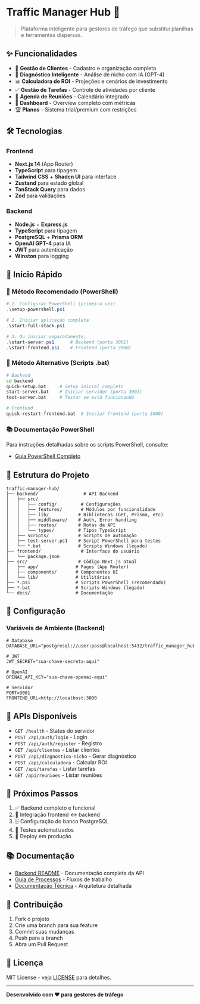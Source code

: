# Traffic Manager Hub 🚀

> Plataforma inteligente para gestores de tráfego que substitui planilhas e ferramentas dispersas.

## ✨ Funcionalidades

- 👥 **Gestão de Clientes** - Cadastro e organização completa
- 🧠 **Diagnóstico Inteligente** - Análise de nicho com IA (GPT-4)
- 📊 **Calculadora de ROI** - Projeções e cenários de investimento
- ✅ **Gestão de Tarefas** - Controle de atividades por cliente
- 📅 **Agenda de Reuniões** - Calendário integrado
- 🎯 **Dashboard** - Overview completo com métricas
- 🏆 **Planos** - Sistema trial/premium com restrições

## 🛠️ Tecnologias

### Frontend
- **Next.js 14** (App Router)
- **TypeScript** para tipagem
- **Tailwind CSS** + **Shadcn UI** para interface
- **Zustand** para estado global
- **TanStack Query** para dados
- **Zod** para validações

### Backend
- **Node.js** + **Express.js**
- **TypeScript** para tipagem
- **PostgreSQL** + **Prisma ORM**
- **OpenAI GPT-4** para IA
- **JWT** para autenticação
- **Winston** para logging

## 🚀 Início Rápido

### 🎯 Método Recomendado (PowerShell)

```powershell
# 1. Configurar PowerShell (primeira vez)
.\setup-powershell.ps1

# 2. Iniciar aplicação completa
.\start-full-stack.ps1

# 3. Ou iniciar separadamente:
.\start-server.ps1      # Backend (porta 3001)
.\start-frontend.ps1    # Frontend (porta 3000)
```

### 🔄 Método Alternativo (Scripts .bat)

```bash
# Backend
cd backend
quick-setup.bat     # Setup inicial completo
start-server.bat    # Iniciar servidor (porta 3001)
test-server.bat     # Testar se está funcionando

# Frontend
quick-restart-frontend.bat  # Iniciar frontend (porta 3000)
```

### 📚 Documentação PowerShell

Para instruções detalhadas sobre os scripts PowerShell, consulte:
- [Guia PowerShell Completo](POWERSHELL-GUIDE.md)

## 📁 Estrutura do Projeto

```
traffic-manager-hub/
├── backend/                 # API Backend
│   ├── src/
│   │   ├── config/         # Configurações
│   │   ├── features/       # Módulos por funcionalidade
│   │   ├── lib/           # Bibliotecas (GPT, Prisma, etc)
│   │   ├── middleware/    # Auth, Error handling
│   │   ├── routes/        # Rotas da API
│   │   └── types/         # Tipos TypeScript
│   ├── scripts/           # Scripts de automação
│   ├── test-server.ps1    # Script PowerShell para testes
│   └── *.bat              # Scripts Windows (legado)
├── frontend/               # Interface do usuário
│   └── package.json
├── src/                   # Código Next.js atual
│   ├── app/              # Pages (App Router)
│   ├── components/       # Componentes UI
│   └── lib/              # Utilitários
├── *.ps1                 # Scripts PowerShell (recomendado)
├── *.bat                 # Scripts Windows (legado)
└── docs/                 # Documentação
```

## 🔧 Configuração

### Variáveis de Ambiente (Backend)
```env
# Database
DATABASE_URL="postgresql://user:pass@localhost:5432/traffic_manager_hub"

# JWT
JWT_SECRET="sua-chave-secreta-aqui"

# OpenAI
OPENAI_API_KEY="sua-chave-openai-aqui"

# Servidor
PORT=3001
FRONTEND_URL=http://localhost:3000
```

## 📖 APIs Disponíveis

- `GET /health` - Status do servidor
- `POST /api/auth/login` - Login
- `POST /api/auth/register` - Registro
- `GET /api/clientes` - Listar clientes
- `POST /api/diagnostico-nicho` - Gerar diagnóstico
- `POST /api/calculadora` - Calcular ROI
- `GET /api/tarefas` - Listar tarefas
- `GET /api/reunioes` - Listar reuniões

## 🎯 Próximos Passos

1. ✅ Backend completo e funcional
2. 🔄 Integração frontend ↔ backend
3. 🗄️ Configuração do banco PostgreSQL
4. 🧪 Testes automatizados
5. 🚀 Deploy em produção

## 📚 Documentação

- [Backend README](./backend/README.md) - Documentação completa da API
- [Guia de Processos](./GUIA-PROCESSOS.md) - Fluxos de trabalho
- [Documentação Técnica](./DOCUMENTACAO-TECNICA.md) - Arquitetura detalhada

## 🤝 Contribuição

1. Fork o projeto
2. Crie uma branch para sua feature
3. Commit suas mudanças
4. Push para a branch
5. Abra um Pull Request

## 📄 Licença

MIT License - veja [LICENSE](./LICENSE) para detalhes.

---

**Desenvolvido com ❤️ para gestores de tráfego**